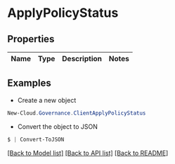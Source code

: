 # ApplyPolicyStatus
## Properties

Name | Type | Description | Notes
------------ | ------------- | ------------- | -------------

## Examples

- Create a new object
```powershell
New-Cloud.Governance.ClientApplyPolicyStatus 
```

- Convert the object to JSON
```powershell
$ | Convert-ToJSON
```


[[Back to Model list]](../README.md#documentation-for-models) [[Back to API list]](../README.md#documentation-for-api-endpoints) [[Back to README]](../README.md)

